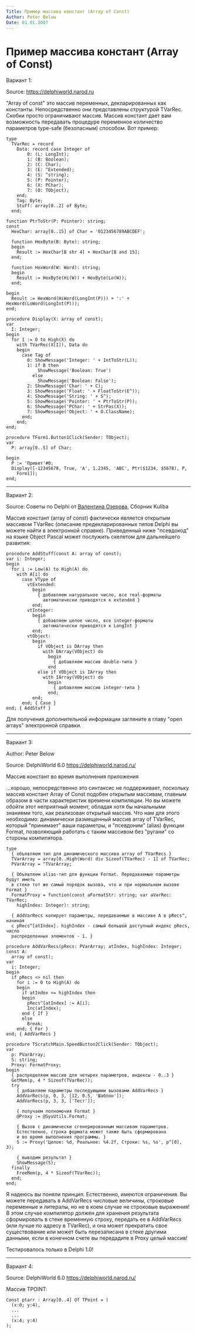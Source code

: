 ```yaml
---
Title: Пример массива констант (Array of Const)
Author: Peter Below
Date: 01.01.2007
---
```



Пример массива констант (Array of Const)
========================================

Вариант 1:

Source: <https://delphiworld.narod.ru>

"Array of const" это массив переменных, декларированных как константы.
Непосредственно они представлены структурой TVarRec. Скобки просто
ограничивают массив. Массив констант дает вам возможность передавать
процедуре переменное количество параметров type-safe (безопасным)
способом. Вот пример:

    type
      TVarRec = record
        Data: record case Integer of
            0: (L: LongInt);
            1: (B: Boolean);
            2: (C: Char);
            3: (E: ^Extended);
            4: (S: ^string);
            5: (P: Pointer);
            6: (X: PChar);
            7: (O: TObject);
        end;
        Tag: Byte;
        Stuff: array[0..2] of Byte;
      end;
     
    function PtrToStr(P: Pointer): string;
    const
      HexChar: array[0..15] of Char = '0123456789ABCDEF';
     
      function HexByte(B: Byte): string;
      begin
        Result := HexChar[B shr 4] + HexChar[B and 15];
      end;
     
      function HexWord(W: Word): string;
      begin
        Result := HexByte(Hi(W)) + HexByte(Lo(W));
      end;
     
    begin
      Result := HexWord(HiWord(LongInt(P))) + ':' + HexWord(LoWord(LongInt(P)));
    end;
     
    procedure Display(X: array of const);
    var
      I: Integer;
    begin
      for I := 0 to High(X) do
        with TVarRec(X[I]), Data do
        begin
          case Tag of
            0: ShowMessage('Integer: ' + IntToStr(L));
            1: if B then
                ShowMessage('Boolean: True')
              else
                ShowMessage('Boolean: False');
            2: ShowMessage('Char: ' + C);
            3: ShowMessage('Float: ' + FloatToStr(E^));
            4: ShowMessage('String: ' + S^);
            5: ShowMessage('Pointer: ' + PtrToStr(P));
            6: ShowMessage('PChar: ' + StrPas(X));
            7: ShowMessage('Object: ' + O.ClassName);
          end;
        end;
    end;
     
    procedure TForm1.Button1Click(Sender: TObject);
    var
      P: array[0..5] of Char;
     
    begin
      P := 'Привет'#0;
      Display([-12345678, True, 'A', 1.2345, 'ABC', Ptr($1234, $5678), P,
        Form1]);
    end;


------------------------------------------------------------------------

Вариант 2:

Source: Советы по Delphi от [Валентина Озерова](mailto:webmaster@webinspector.com), Сборник Kuliba

Массив констант (array of const) фактически является открытым массивом
TVarRec (описание предекларированных типов Delphi вы можете найти в
электронной справке). Приведенный ниже "псевдокод" на языке Object
Pascal может послужить скелетом для дальнейшего развития:

    procedure AddStuff(const A: array of const);
    var i: Integer;
    begin
      for i := Low(A) to High(A) do
        with A[i] do
          case VType of
            vtExtended:
              begin
                { добавляем натуральное число, все real-форматы
                  автоматически приводятся к extended }
              end;
            vtInteger:
              begin
                { добавляем целое число, все integer-форматы
                  автоматически приводятся к LongInt }
              end;
            vtObject:
              begin
                if VObject is DArray then
                  with DArray(VObject) do
                    begin
                      { добавляем массив double-типа }
                    end
                else if VObject is IArray then
                  with IArray(VObject) do
                    begin
                      { добавляем массив integer-типа }
                    end;
              end;
          end; { Case }
    end; { AddStuff }

Для получения дополнительной информации загляните в главу "open
arrays" электронной справки.


------------------------------------------------------------------------

Вариант 3:

Author: Peter Below

Source: DelphiWorld 6.0 <https://delphiworld.narod.ru/>

Массив констант во время выполнения приложения

...хорошо, непосредственно это синтаксис не поддерживает, поскольку
массив констант Array of Const подобен открытым массивам, главным
образом в части характеристик времени компиляции. Но вы можете обойти
этот неприятный момент, обладая хотя бы начальными знаниями того, как
реализован открытый массив. Что нам для этого необходимо: динамически
размещенный массив array of TVarRec, который "принимает" ваши
параметры, и "псевдоним" (alias) функции Format, позволяющий работать
с таким массивом без "ругани" со стороны компилятора.

    type
      { объявляем тип для динамического массива array of TVarRecs }
      TVarArray = array[0..High(Word) div Sizeof(TVarRec) - 1] of TVarRec;
      PVarArray = ^TVarArray;
     
      { Объявляем alias-тип для функции Format. Передаваемые параметры будут иметь
      в стеке тот же самый порядок вызова, что и при нормальном вызове Format }
      FormatProxy = function(const aFormatStr: string; var aVarRec: TVarRec;
        highIndex: Integer): string;
     
      { AddVarRecs копирует параметры, передаваемые в массиве A в pRecs^, начиная
      с pRecs^[atIndex]. highIndex - самый большой доступный индекс pRecs, число
      распределенных элементов - 1. }
     
    procedure AddVarRecs(pRecs: PVarArray; atIndex, highIndex: Integer; const A:
      array of const);
    var
      i: Integer;
    begin
      if pRecs <> nil then
        for i := 0 to High(A) do
        begin
          if atIndex <= highIndex then
          begin
            pRecs^[atIndex] := A[i];
            Inc(atIndex);
          end { If }
          else
            Break;
        end; { For }
    end; { AddVarRecs }
     
    procedure TScratchMain.SpeedButton2Click(Sender: TObject);
    var
      p: PVarArray;
      S: string;
      Proxy: FormatProxy;
    begin
      { распределяем массив для четырех параметров, индексы - 0..3 }
      GetMem(p, 4 * Sizeof(TVarRec));
      try
        { добавляем параметры последующими вызовами AddVarRecs }
        AddVarRecs(p, 0, 3, [12, 0.5, 'Шаблон']);
        AddVarRecs(p, 3, 3, ['Тест']);
     
        { получаем полномочия Format }
        @Proxy := @SysUtils.Format;
     
        { Вызов с динамически сгенерированным массивом параметров.
        Естественно, строка формата может также быть сформирована
        и во время выполнения программы. }
        S := Proxy('Целое: %d, Реальное: %4.2f, Строки: %s, %s', p^[0], 3);
     
        { выводим результат }
        ShowMessage(S);
      finally
        FreeMem(p, 4 * Sizeof(TVarRec));
      end;
    end;

Я надеюсь вы поняли принцип. Естественно, имеются ограничения. Вы можете
передавать в AddVarRecs числовые величины, строковые переменные и
литералы, но не в коем случае не строковые выражения! В этом случае
компилятор должен для хранения результата сформировать в стеке временную
строку, передать ее в AddVarRecs (или лучше по адресу в TVarRec), и она
может прекратить свое существование или может быть перезаписана в стеке
другими данными, если в конечном счете вы передадите в Proxy целый
массив!

Тестировалось только в Delphi 1.0!


------------------------------------------------------------------------

Вариант 4:

Source: DelphiWorld 6.0 <https://delphiworld.narod.ru/>

Массив TPOINT:

    Const ptarr : Array[0..4] Of TPoint = (
      (x:0; y:4),
      ...
      ...
      (x:4; y:4)
    );



